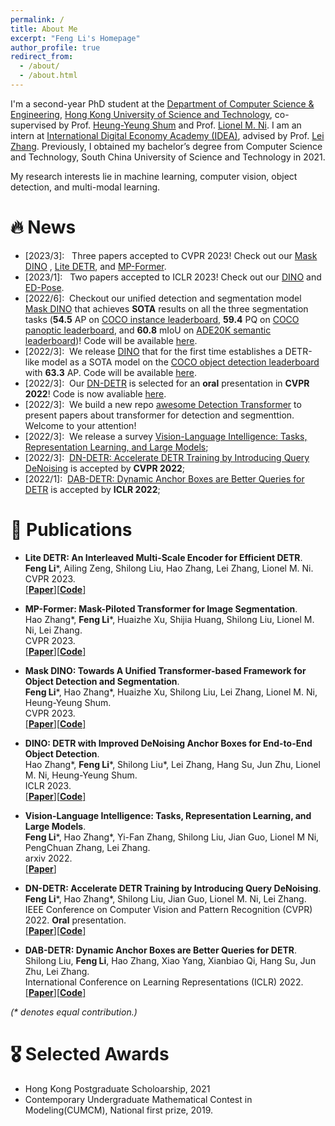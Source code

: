 ```yaml
---
permalink: /
title: About Me
excerpt: "Feng Li's Homepage"
author_profile: true
redirect_from: 
  - /about/
  - /about.html
---
```


I'm a second-year PhD student at the [Department of Computer Science & Engineering](https://cse.hkust.edu.hk/), [Hong Kong University of Science and Technology](https://hkust.edu.hk/), co-supervised by Prof. [Heung-Yeung Shum](https://scholar.google.com/citations?user=9akH-n8AAAAJ&hl=zh-CN) and Prof. [Lionel M. Ni](https://scholar.google.com/citations?user=OzMYwDIAAAAJ&hl=zh-CN). I am  an intern at [International Digital Economy Academy (IDEA)](https://idea.edu.cn/), advised by Prof. [Lei Zhang](https://www.leizhang.org/). Previously, I obtained my bachelor’s degree from Computer Science and Technology, South China University of Science and Technology in 2021. 
<!-- 
**Research Interests** -->

My research interests lie in machine learning, computer vision, object detection, and multi-modal learning.


# 🔥 News
- \[2023/3\]: &nbsp; Three papers accepted to CVPR 2023! Check out our [Mask DINO](https://arxiv.org/pdf/2206.02777.pdf) , [Lite DETR](https://arxiv.org/pdf/2303.07335.pdf), and [MP-Former](https://arxiv.org/pdf/2303.07336.pdf).
- \[2023/1\]: &nbsp; Two papers accepted to ICLR 2023! Check out our [DINO](https://arxiv.org/abs/2203.0360) and [ED-Pose](https://arxiv.org/pdf/2302.01593.pdf).
- \[2022/6\]: &nbsp;Checkout our unified detection and segmentation model [Mask DINO](https://arxiv.org/pdf/2206.02777.pdf) that achieves **SOTA** results on all the three segmentation tasks (**54.5** AP on [COCO instance leaderboard](https://paperswithcode.com/sota/instance-segmentation-on-coco-minival), **59.4** PQ on [COCO panoptic leaderboard](https://paperswithcode.com/sota/panoptic-segmentation-on-coco-minival), and **60.8** mIoU on [ADE20K semantic leaderboard](https://paperswithcode.com/sota/semantic-segmentation-on-ade20k))! Code will be available [here](https://github.com/IDEACVR/MaskDINO).
- \[2022/3\]: &nbsp;We release [DINO](https://arxiv.org/abs/2203.03605) that for the first time establishes a DETR-like model as a SOTA model on the [COCO object detection leaderboard](https://paperswithcode.com/sota/object-detection-on-coco) with **63.3** AP.  Code will be available [here](https://github.com/IDEACVR/DINO).
- \[2022/3\]: &nbsp;Our [DN-DETR](https://arxiv.org/pdf/2203.01305) is selected for an **oral** presentation in **CVPR 2022**! Code is now avaliable [here](https://github.com/IDEA-opensource/DN-DETR).
- \[2022/3\]: &nbsp;We build a new repo [awesome Detection Transformer](https://github.com/IDEACVR/awesome-detection-transformer) to present papers about transformer for detection and segmenttion. Welcome to your attention!   
- \[2022/3\]: &nbsp;We release a survey [Vision-Language Intelligence: Tasks, Representation Learning, and Large Models](https://arxiv.org/abs/2203.01922);
- \[2022/3\]: &nbsp;[DN-DETR: Accelerate DETR Training by Introducing Query DeNoising](https://arxiv.org/pdf/2203.01305) is accepted by **CVPR 2022**;  
- \[2022/1\]: &nbsp;[DAB-DETR: Dynamic Anchor Boxes are Better Queries for DETR](https://arxiv.org/abs/2201.12329) is accepted by **ICLR 2022**;

# 📝 Publications 

<!-- <div class='paper-box'>
<div class='paper-box-text' markdown="1"> -->
* **Lite DETR: An Interleaved Multi-Scale Encoder for Efficient DETR**.  
**Feng Li**\*, Ailing Zeng, Shilong Liu, Hao Zhang, Lei Zhang, Lionel M. Ni.   
CVPR 2023.  
[[**Paper**]](https://arxiv.org/pdf/2303.07335.pdf)[[**Code**]](https://github.com/IDEA-Research/Lite-DETR)

* **MP-Former: Mask-Piloted Transformer for Image Segmentation**.  
Hao Zhang\*, **Feng Li**\*, Huaizhe Xu, Shijia Huang, Shilong Liu, Lionel M. Ni, Lei Zhang.  
CVPR 2023.  
[[**Paper**]](https://arxiv.org/pdf/2303.07336.pdf)[[**Code**]](https://github.com/IDEA-Research/MP-Former)

<!-- <div class='paper-box'>
<div class='paper-box-text' markdown="1"> -->
* **Mask DINO: Towards A Unified Transformer-based Framework for Object Detection and Segmentation**.  
**Feng Li**\*, Hao Zhang\*, Huaizhe Xu, Shilong Liu, Lei Zhang, Lionel M. Ni, Heung-Yeung Shum.   
CVPR 2023.  
[[**Paper**]](https://arxiv.org/pdf/2206.02777.pdf)[[**Code**]](https://github.com/IDEACVR/MaskDINO)

* **DINO: DETR with Improved DeNoising Anchor Boxes for End-to-End Object Detection**.  
Hao Zhang\*, **Feng Li**\*, Shilong Liu\*, Lei Zhang, Hang Su, Jun Zhu, Lionel M. Ni, Heung-Yeung Shum.   
ICLR 2023.  
[[**Paper**]](https://arxiv.org/abs/2203.03605)[[**Code**]](https://github.com/IDEACVR/DINO)
  
* **Vision-Language Intelligence: Tasks, Representation Learning, and Large Models**.  
**Feng Li**\*, Hao Zhang\*, Yi-Fan Zhang, Shilong Liu, Jian Guo, Lionel M Ni, PengChuan Zhang, Lei Zhang.     
arxiv 2022.  
[[**Paper**]](https://arxiv.org/abs/2203.01922)      
  
* **DN-DETR: Accelerate DETR Training by Introducing Query DeNoising**.   
**Feng Li**\*, Hao Zhang\*, Shilong Liu, Jian Guo, Lionel M. Ni, Lei Zhang.   
IEEE Conference on Computer Vision and Pattern Recognition (CVPR) 2022. **Oral** presentation.   
[[**Paper**]](https://arxiv.org/pdf/2203.01305)[[**Code**]](https://github.com/FengLi-ust/DN-DETR)
 
* **DAB-DETR: Dynamic Anchor Boxes are Better Queries for DETR**.   
Shilong Liu, **Feng Li**, Hao Zhang, Xiao Yang, Xianbiao Qi, Hang Su, Jun Zhu, Lei Zhang.    
International Conference on Learning Representations (ICLR) 2022.    
[[**Paper**]](https://arxiv.org/abs/2201.12329)[[**Code**]](https://github.com/SlongLiu/DAB-DETR)

<!-- * BiCrowd: Online Bi-Objective Incentive Mechanism for Mobile Crowd Sensing.   
Yi-Fan Zhang, Xinglin Zhang, and **Feng Li**.   
IEEE Internet of Things Journal (JCR Q1).  
[[**Paper**]](https://fengli-ust.github.io/files/BiCrowd-IOT-J.pdf) -->

<!-- </div>
</div> -->

_(* denotes equal contribution.)_
# 🎖 Selected Awards
* Hong Kong Postgraduate Scholoarship, 2021
* Contemporary Undergraduate Mathematical Contest in Modeling(CUMCM), National first prize, 2019.

<!-- # 📖 Work experience
* March 2021 - Now: Research Assistant
  * Microsoft Research Asia, Beijing, China.
  * Duties included: 1. Design more powerful and simple object detection architecture based on the Transformer. 2. Understand NLP tasks such as NLI and exploit new paradigms to solve them more efficiently.
  * Advisor: Prof. [Jingdong Wang](https://jingdongwang2017.github.io/)

* August 2020 - Now: Research Assistant
  * University of Chinese Academy of Sciences, Beijing, China.
  * Duties included: 1. learning deep generative model for pedestrian generation. 2. cross-domain Re-ID from a causal view. 3. designing an efficient method to tackle problems in object detection and partial pedestrian re-identification.
  * Advisor: Prof. [Tieniu Tan](http://people.ucas.ac.cn/~tantieniu)
  * Co-Advisors: Prof. [Zhang Zhang](https://scholar.google.com/citations?user=rnRNwEMAAAAJ&hl=en) and Prof. [Liang Wang](https://scholar.google.com/citations?user=8kzzUboAAAAJ&hl=zh-CN)

* April 2018 – July 2020: Research Assistant
  * South China University of Technology, Guangzhou, China.
  * Duties included: Incentive mechanism design for crowdsourcing platforms, edge computing
platforms, and federal learning platforms.
  * Advisor: Prof. Xinglin Zhang
 -->
<!-- # 💬 Invited Talks
- *2021.06*, Lorem ipsum dolor sit amet, consectetur adipiscing elit. Vivamus ornare aliquet ipsum, ac tempus justo dapibus sit amet. 
- *2021.03*, Lorem ipsum dolor sit amet, consectetur adipiscing elit. Vivamus ornare aliquet ipsum, ac tempus justo dapibus sit amet.  \| [\[video\]](https://github.com/)

# 💻 Internships
- *2019.05 - 2020.02*, [Lorem](https://github.com/), China. -->

